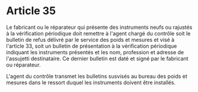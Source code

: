 # Article 35

Le fabricant ou le réparateur qui présente des instruments neufs ou rajustés à la vérification périodique doit remettre à l'agent chargé du contrôle soit le bulletin de refus délivré par le service des poids et mesures et visé à l'article 33, soit un bulletin de présentation à la vérification périodique indiquant les instruments présentés et les nom, profession et adresse de l'assujetti destinataire. Ce dernier bulletin est daté et signé par le fabricant ou réparateur.

L'agent du contrôle transmet les bulletins susvisés au bureau des poids et mesures dans le ressort duquel les instruments doivent être installés.

